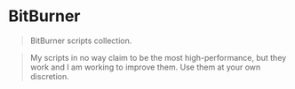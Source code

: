# BitBurner

> BitBurner scripts collection.

> My scripts in no way claim to be the most high-performance, but they work and I am working to improve them.
> Use them at your own discretion.
